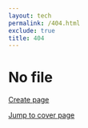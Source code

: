 ```yaml
---
layout: tech
permalink: /404.html
exclude: true
title: 404
---
```


# No file

[Create page](https://prose.io/#indexmod/blockchainpedia/new/master/{{current.url}})

[Jump to cover page](index)
